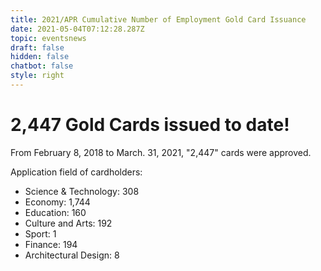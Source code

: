 ```yaml
---
title: 2021/APR Cumulative Number of Employment Gold Card Issuance
date: 2021-05-04T07:12:28.287Z
topic: eventsnews
draft: false
hidden: false
chatbot: false
style: right
---
```



# 2,447 Gold Cards issued to date!

From February 8, 2018 to March. 31, 2021, "2,447" cards were approved.

Application field of cardholders:

* Science & Technology: 308
* Economy: 1,744
* Education: 160
* Culture and Arts: 192
* Sport: 1
* Finance: 194
* Architectural Design: 8